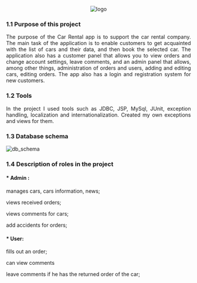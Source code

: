 <!DOCTYPE html>
<html>
 <head>
 </head> 
<body>
<p align="center"><img src="https://user-images.githubusercontent.com/88191742/176381334-6cc2334f-6ed7-4882-b2bd-4a356577b7eb.png" alt="logo"></p>
<h3>1.1	Purpose of this project</h3>
<p align="justify">
The purpose of the Car Rental app is to support the car rental company. The main task of the application is to enable customers to get acquainted with the list of cars and their data, and then book the selected car. The application also has a customer panel that allows you to view orders and change account settings, leave comments, and an admin panel that allows, among other things, administration of orders and users, adding and editing cars, editing orders. The app also has a login and registration system for new customers.
</p>

<h3>1.2	Tools</h3>
<p align="justify">
In the project I used tools such as JDBC, JSP, MySql, JUnit, exception handling, localization and internationalization. Created my own exceptions and views for them.
</p>

<h3>1.3	Database schema</h3>
<p align="justify"> 

<img src="https://user-images.githubusercontent.com/88191742/177520461-7cb79d83-4036-4e7c-8438-6a173f2f798f.PNG" alt="db_schema">
</p>
 
<h3>1.4	Description of roles in the project</h3>
<p align="justify"> 
<h4>* Admin :</h4>
<p>manages cars, cars information, news;</p>
<p>views received orders;</p>
<p>views comments for cars;</p>
<p>add accidents for orders;</p>
</p>
<p>
<h4>* User:</h4>
<p>fills out an order;</p>
<p>can view comments</p>
<p>leave comments if he has the returned order of the car;</p>

</body>
</html>
